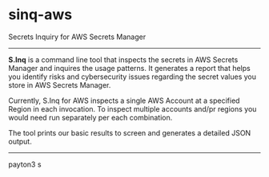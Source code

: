 # sinq-aws
Secrets Inquiry for AWS Secrets Manager 

---
**S.Inq** is a command line tool that inspects the secrets in AWS Secrets Manager and inquires the usage patterns.
It generates a report that helps you identify risks and cybersecurity issues regarding the secret values you store in AWS Secrets Manager.

Currently, S.Inq for AWS inspects a single AWS Account at a specified Region in each invocation. 
To inspect multiple accounts and/pr regions you would need run separately per each combination.

The tool prints our basic results to screen and generates a detailed JSON output.

---

payton3 s